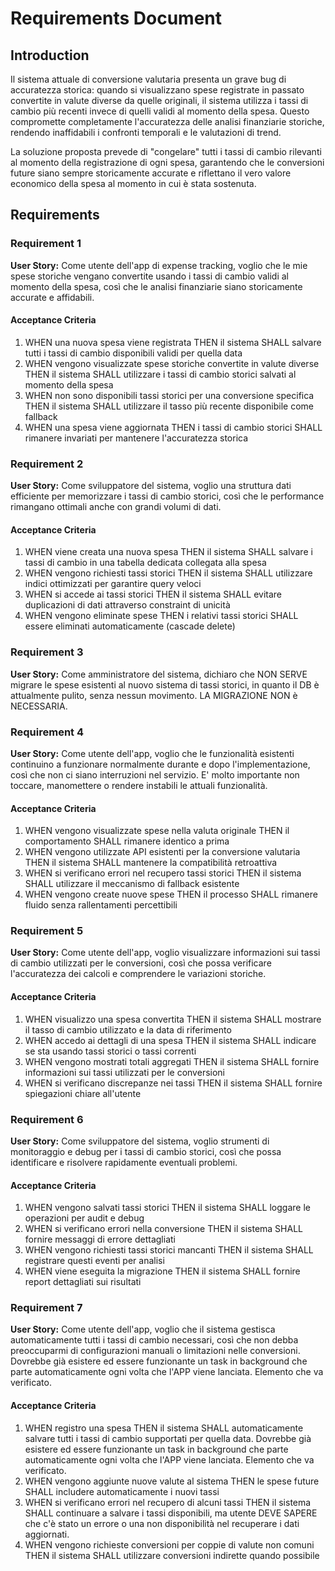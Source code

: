 # Requirements Document

## Introduction

Il sistema attuale di conversione valutaria presenta un grave bug di accuratezza storica: quando si visualizzano spese registrate in passato convertite in valute diverse da quelle originali, il sistema utilizza i tassi di cambio più recenti invece di quelli validi al momento della spesa. Questo compromette completamente l'accuratezza delle analisi finanziarie storiche, rendendo inaffidabili i confronti temporali e le valutazioni di trend.

La soluzione proposta prevede di "congelare" tutti i tassi di cambio rilevanti al momento della registrazione di ogni spesa, garantendo che le conversioni future siano sempre storicamente accurate e riflettano il vero valore economico della spesa al momento in cui è stata sostenuta.

## Requirements

### Requirement 1

**User Story:** Come utente dell'app di expense tracking, voglio che le mie spese storiche vengano convertite usando i tassi di cambio validi al momento della spesa, così che le analisi finanziarie siano storicamente accurate e affidabili.

#### Acceptance Criteria

1. WHEN una nuova spesa viene registrata THEN il sistema SHALL salvare tutti i tassi di cambio disponibili validi per quella data
2. WHEN vengono visualizzate spese storiche convertite in valute diverse THEN il sistema SHALL utilizzare i tassi di cambio storici salvati al momento della spesa
3. WHEN non sono disponibili tassi storici per una conversione specifica THEN il sistema SHALL utilizzare il tasso più recente disponibile come fallback
4. WHEN una spesa viene aggiornata THEN i tassi di cambio storici SHALL rimanere invariati per mantenere l'accuratezza storica

### Requirement 2

**User Story:** Come sviluppatore del sistema, voglio una struttura dati efficiente per memorizzare i tassi di cambio storici, così che le performance rimangano ottimali anche con grandi volumi di dati.

#### Acceptance Criteria

1. WHEN viene creata una nuova spesa THEN il sistema SHALL salvare i tassi di cambio in una tabella dedicata collegata alla spesa
2. WHEN vengono richiesti tassi storici THEN il sistema SHALL utilizzare indici ottimizzati per garantire query veloci
3. WHEN si accede ai tassi storici THEN il sistema SHALL evitare duplicazioni di dati attraverso constraint di unicità
4. WHEN vengono eliminate spese THEN i relativi tassi storici SHALL essere eliminati automaticamente (cascade delete)

### Requirement 3

**User Story:** Come amministratore del sistema, dichiaro che NON SERVE migrare le spese esistenti al nuovo sistema di tassi storici, in quanto il DB è attualmente pulito, senza nessun movimento. LA MIGRAZIONE NON è NECESSARIA.

### Requirement 4

**User Story:** Come utente dell'app, voglio che le funzionalità esistenti continuino a funzionare normalmente durante e dopo l'implementazione, così che non ci siano interruzioni nel servizio.
E' molto importante non toccare, manomettere o rendere instabili le attuali funzionalità.

#### Acceptance Criteria

1. WHEN vengono visualizzate spese nella valuta originale THEN il comportamento SHALL rimanere identico a prima
2. WHEN vengono utilizzate API esistenti per la conversione valutaria THEN il sistema SHALL mantenere la compatibilità retroattiva
3. WHEN si verificano errori nel recupero tassi storici THEN il sistema SHALL utilizzare il meccanismo di fallback esistente
4. WHEN vengono create nuove spese THEN il processo SHALL rimanere fluido senza rallentamenti percettibili

### Requirement 5

**User Story:** Come utente dell'app, voglio visualizzare informazioni sui tassi di cambio utilizzati per le conversioni, così che possa verificare l'accuratezza dei calcoli e comprendere le variazioni storiche.

#### Acceptance Criteria

1. WHEN visualizzo una spesa convertita THEN il sistema SHALL mostrare il tasso di cambio utilizzato e la data di riferimento
2. WHEN accedo ai dettagli di una spesa THEN il sistema SHALL indicare se sta usando tassi storici o tassi correnti
3. WHEN vengono mostrati totali aggregati THEN il sistema SHALL fornire informazioni sui tassi utilizzati per le conversioni
4. WHEN si verificano discrepanze nei tassi THEN il sistema SHALL fornire spiegazioni chiare all'utente

### Requirement 6

**User Story:** Come sviluppatore del sistema, voglio strumenti di monitoraggio e debug per i tassi di cambio storici, così che possa identificare e risolvere rapidamente eventuali problemi.

#### Acceptance Criteria

1. WHEN vengono salvati tassi storici THEN il sistema SHALL loggare le operazioni per audit e debug
2. WHEN si verificano errori nella conversione THEN il sistema SHALL fornire messaggi di errore dettagliati
3. WHEN vengono richiesti tassi storici mancanti THEN il sistema SHALL registrare questi eventi per analisi
4. WHEN viene eseguita la migrazione THEN il sistema SHALL fornire report dettagliati sui risultati

### Requirement 7

**User Story:** Come utente dell'app, voglio che il sistema gestisca automaticamente tutti i tassi di cambio necessari, così che non debba preoccuparmi di configurazioni manuali o limitazioni nelle conversioni. Dovrebbe già esistere ed essere funzionante un task in background che parte automaticamente ogni volta che l'APP viene lanciata. Elemento che va verificato.

#### Acceptance Criteria

1. WHEN registro una spesa THEN il sistema SHALL automaticamente salvare tutti i tassi di cambio supportati per quella data. Dovrebbe già esistere ed essere funzionante un task in background che parte automaticamente ogni volta che l'APP viene lanciata. Elemento che va verificato.
2. WHEN vengono aggiunte nuove valute al sistema THEN le spese future SHALL includere automaticamente i nuovi tassi
3. WHEN si verificano errori nel recupero di alcuni tassi THEN il sistema SHALL continuare a salvare i tassi disponibili, ma utente DEVE SAPERE che c'è stato un errore o una non disponibilità nel recuperare i dati aggiornati.
4. WHEN vengono richieste conversioni per coppie di valute non comuni THEN il sistema SHALL utilizzare conversioni indirette quando possibile

